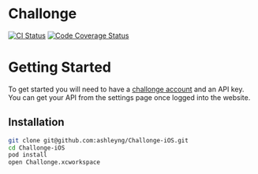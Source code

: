 # Challonge

[![CI Status](https://img.shields.io/travis/ashleyng/Challonge-iOS.svg?style=flat)](https://travis-ci.org/ashleyng/Challonge-iOS)
[![Code Coverage Status](https://codecov.io/gh/ashleyng/Challonge-iOS/branch/master/graphs/badge.svg)](https://codecov.io/gh/ashleyng/Challonge-iOS/branch/master)

# Getting Started

To get started you will need to have a [challonge account](challonge.com) and an API key. You can get your API from the settings page once logged into the website.

## Installation
```sh
git clone git@github.com:ashleyng/Challonge-iOS.git
cd Challonge-iOS
pod install
open Challonge.xcworkspace
```